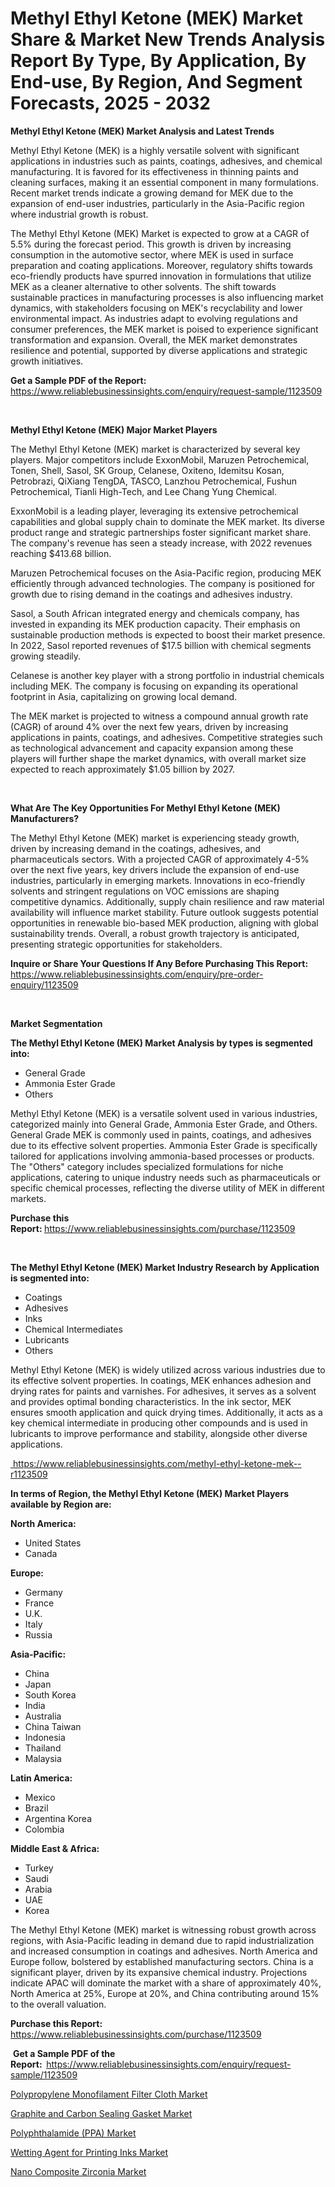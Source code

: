 <p><h1>Methyl Ethyl Ketone (MEK) Market Share & Market New Trends Analysis Report By Type, By Application, By End-use, By Region, And Segment Forecasts, 2025 - 2032</h1></p><p><strong>Methyl Ethyl Ketone (MEK) Market Analysis and Latest Trends</strong></p>
<p><p>Methyl Ethyl Ketone (MEK) is a highly versatile solvent with significant applications in industries such as paints, coatings, adhesives, and chemical manufacturing. It is favored for its effectiveness in thinning paints and cleaning surfaces, making it an essential component in many formulations. Recent market trends indicate a growing demand for MEK due to the expansion of end-user industries, particularly in the Asia-Pacific region where industrial growth is robust.</p><p>The Methyl Ethyl Ketone (MEK) Market is expected to grow at a CAGR of 5.5% during the forecast period. This growth is driven by increasing consumption in the automotive sector, where MEK is used in surface preparation and coating applications. Moreover, regulatory shifts towards eco-friendly products have spurred innovation in formulations that utilize MEK as a cleaner alternative to other solvents. The shift towards sustainable practices in manufacturing processes is also influencing market dynamics, with stakeholders focusing on MEK's recyclability and lower environmental impact. As industries adapt to evolving regulations and consumer preferences, the MEK market is poised to experience significant transformation and expansion. Overall, the MEK market demonstrates resilience and potential, supported by diverse applications and strategic growth initiatives.</p></p>
<p><strong>Get a Sample PDF of the Report:&nbsp;</strong> <a href="https://www.reliablebusinessinsights.com/enquiry/request-sample/1123509?utm_campaign=63&utm_medium=2&utm_source=Github&utm_content=ia&utm_term=05022025&utm_id=methyl-ethyl-ketone-mek">https://www.reliablebusinessinsights.com/enquiry/request-sample/1123509</a></p>
<p>&nbsp;</p>
<p><strong>Methyl Ethyl Ketone (MEK) Major Market Players</strong></p>
<p><p>The Methyl Ethyl Ketone (MEK) market is characterized by several key players. Major competitors include ExxonMobil, Maruzen Petrochemical, Tonen, Shell, Sasol, SK Group, Celanese, Oxiteno, Idemitsu Kosan, Petrobrazi, QiXiang TengDA, TASCO, Lanzhou Petrochemical, Fushun Petrochemical, Tianli High-Tech, and Lee Chang Yung Chemical. </p><p>ExxonMobil is a leading player, leveraging its extensive petrochemical capabilities and global supply chain to dominate the MEK market. Its diverse product range and strategic partnerships foster significant market share. The company's revenue has seen a steady increase, with 2022 revenues reaching $413.68 billion.</p><p>Maruzen Petrochemical focuses on the Asia-Pacific region, producing MEK efficiently through advanced technologies. The company is positioned for growth due to rising demand in the coatings and adhesives industry.</p><p>Sasol, a South African integrated energy and chemicals company, has invested in expanding its MEK production capacity. Their emphasis on sustainable production methods is expected to boost their market presence. In 2022, Sasol reported revenues of $17.5 billion with chemical segments growing steadily.</p><p>Celanese is another key player with a strong portfolio in industrial chemicals including MEK. The company is focusing on expanding its operational footprint in Asia, capitalizing on growing local demand.</p><p>The MEK market is projected to witness a compound annual growth rate (CAGR) of around 4% over the next few years, driven by increasing applications in paints, coatings, and adhesives. Competitive strategies such as technological advancement and capacity expansion among these players will further shape the market dynamics, with overall market size expected to reach approximately $1.05 billion by 2027.</p></p>
<p>&nbsp;</p>
<p><strong>What Are The Key Opportunities For Methyl Ethyl Ketone (MEK) Manufacturers?</strong></p>
<p><p>The Methyl Ethyl Ketone (MEK) market is experiencing steady growth, driven by increasing demand in the coatings, adhesives, and pharmaceuticals sectors. With a projected CAGR of approximately 4-5% over the next five years, key drivers include the expansion of end-use industries, particularly in emerging markets. Innovations in eco-friendly solvents and stringent regulations on VOC emissions are shaping competitive dynamics. Additionally, supply chain resilience and raw material availability will influence market stability. Future outlook suggests potential opportunities in renewable bio-based MEK production, aligning with global sustainability trends. Overall, a robust growth trajectory is anticipated, presenting strategic opportunities for stakeholders.</p></p>
<p><strong>Inquire or Share Your Questions If Any Before Purchasing This Report:</strong> <a href="https://www.reliablebusinessinsights.com/enquiry/pre-order-enquiry/1123509?utm_campaign=63&utm_medium=2&utm_source=Github&utm_content=ia&utm_term=05022025&utm_id=methyl-ethyl-ketone-mek">https://www.reliablebusinessinsights.com/enquiry/pre-order-enquiry/1123509</a></p>
<p>&nbsp;</p>
<p><strong>Market Segmentation</strong></p>
<p><strong>The Methyl Ethyl Ketone (MEK) Market Analysis by types is segmented into:</strong></p>
<p><ul><li>General Grade</li><li>Ammonia Ester Grade</li><li>Others</li></ul></p>
<p><p>Methyl Ethyl Ketone (MEK) is a versatile solvent used in various industries, categorized mainly into General Grade, Ammonia Ester Grade, and Others. General Grade MEK is commonly used in paints, coatings, and adhesives due to its effective solvent properties. Ammonia Ester Grade is specifically tailored for applications involving ammonia-based processes or products. The "Others" category includes specialized formulations for niche applications, catering to unique industry needs such as pharmaceuticals or specific chemical processes, reflecting the diverse utility of MEK in different markets.</p></p>
<p><strong>Purchase this Report:&nbsp;</strong><a href="https://www.reliablebusinessinsights.com/purchase/1123509?utm_campaign=63&utm_medium=2&utm_source=Github&utm_content=ia&utm_term=05022025&utm_id=methyl-ethyl-ketone-mek">https://www.reliablebusinessinsights.com/purchase/1123509</a></p>
<p>&nbsp;</p>
<p><strong>The Methyl Ethyl Ketone (MEK) Market Industry Research by Application is segmented into:</strong></p>
<p><ul><li>Coatings</li><li>Adhesives</li><li>Inks</li><li>Chemical Intermediates</li><li>Lubricants</li><li>Others</li></ul></p>
<p><p>Methyl Ethyl Ketone (MEK) is widely utilized across various industries due to its effective solvent properties. In coatings, MEK enhances adhesion and drying rates for paints and varnishes. For adhesives, it serves as a solvent and provides optimal bonding characteristics. In the ink sector, MEK ensures smooth application and quick drying times. Additionally, it acts as a key chemical intermediate in producing other compounds and is used in lubricants to improve performance and stability, alongside other diverse applications.</p></p>
<p><a href="https://www.reliablebusinessinsights.com/methyl-ethyl-ketone-mek--r1123509?utm_campaign=63&utm_medium=2&utm_source=Github&utm_content=ia&utm_term=05022025&utm_id=methyl-ethyl-ketone-mek">&nbsp;https://www.reliablebusinessinsights.com/methyl-ethyl-ketone-mek--r1123509</a></p>
<p><strong>In terms of Region, the Methyl Ethyl Ketone (MEK) Market Players available by Region are:</strong></p>
<p>
    <p> <strong> North America: </strong>
        <ul>
            <li>United States</li>
            <li>Canada</li>
        </ul>
        </p> 
    <p> <strong> Europe: </strong>
        <ul>
            <li>Germany</li>
            <li>France</li>
            <li>U.K.</li>
            <li>Italy</li>
            <li>Russia</li>
        </ul>
        </p> 
    <p> <strong> Asia-Pacific: </strong>
        <ul>
            <li>China</li>
            <li>Japan</li>
            <li>South Korea</li>
            <li>India</li>
            <li>Australia</li>
            <li>China Taiwan</li>
            <li>Indonesia</li>
            <li>Thailand</li>
            <li>Malaysia</li>
        </ul>
        </p> 
    <p> <strong> Latin America: </strong>
        <ul>
            <li>Mexico</li>
            <li>Brazil</li>
            <li>Argentina Korea</li>
            <li>Colombia</li>
        </ul>
        </p> 
    <p> <strong> Middle East & Africa: </strong>
        <ul>
            <li>Turkey</li>
            <li>Saudi</li>
            <li>Arabia</li>
            <li>UAE</li>
            <li>Korea</li>
        </ul>
    </p>
    </p>
<p><p>The Methyl Ethyl Ketone (MEK) market is witnessing robust growth across regions, with Asia-Pacific leading in demand due to rapid industrialization and increased consumption in coatings and adhesives. North America and Europe follow, bolstered by established manufacturing sectors. China is a significant player, driven by its expansive chemical industry. Projections indicate APAC will dominate the market with a share of approximately 40%, North America at 25%, Europe at 20%, and China contributing around 15% to the overall valuation.</p></p>
<p><strong>Purchase this Report: </strong><a href="https://www.reliablebusinessinsights.com/purchase/1123509?utm_campaign=63&utm_medium=2&utm_source=Github&utm_content=ia&utm_term=05022025&utm_id=methyl-ethyl-ketone-mek">https://www.reliablebusinessinsights.com/purchase/1123509</a></p>
<p>&nbsp;<strong>Get a Sample PDF of the Report:&nbsp;&nbsp;</strong><a href="https://www.reliablebusinessinsights.com/enquiry/request-sample/1123509?utm_campaign=63&utm_medium=2&utm_source=Github&utm_content=ia&utm_term=05022025&utm_id=methyl-ethyl-ketone-mek">https://www.reliablebusinessinsights.com/enquiry/request-sample/1123509</a></p>
<p><strong></strong></p>
<p><p><a href="https://github.com/dailyspunj47/Market-Research-Report-List-1/blob/main/polypropylene-monofilament-filter-cloth-market.md?utm_campaign=63&utm_medium=2&utm_source=Github&utm_content=ia&utm_term=05022025&utm_id=methyl-ethyl-ketone-mek">Polypropylene Monofilament Filter Cloth Market</a></p><p><a href="https://github.com/boyermaragaret8392/Market-Research-Report-List-1/blob/main/graphite-and-carbon-sealing-gasket-market.md?utm_campaign=63&utm_medium=2&utm_source=Github&utm_content=ia&utm_term=05022025&utm_id=methyl-ethyl-ketone-mek">Graphite and Carbon Sealing Gasket Market</a></p><p><a href="https://github.com/anuellaruska/Market-Research-Report-List-1/blob/main/polyphthalamide-ppa-market.md?utm_campaign=63&utm_medium=2&utm_source=Github&utm_content=ia&utm_term=05022025&utm_id=methyl-ethyl-ketone-mek">Polyphthalamide (PPA) Market</a></p><p><a href="https://github.com/ajayanhaizan/Market-Research-Report-List-1/blob/main/wetting-agent-for-printing-inks-market.md?utm_campaign=63&utm_medium=2&utm_source=Github&utm_content=ia&utm_term=05022025&utm_id=methyl-ethyl-ketone-mek">Wetting Agent for Printing Inks Market</a></p><p><a href="https://github.com/berbelsagwan/Market-Research-Report-List-1/blob/main/nano-composite-zirconia-market.md?utm_campaign=63&utm_medium=2&utm_source=Github&utm_content=ia&utm_term=05022025&utm_id=methyl-ethyl-ketone-mek">Nano Composite Zirconia Market</a></p></p>
